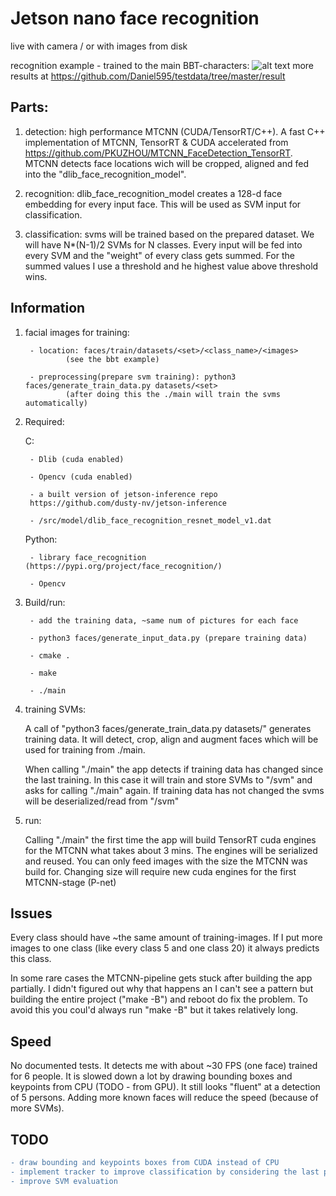 # Jetson nano face recognition

live with camera / or with images from disk

recognition example - trained to the main BBT-characters:
![alt text](https://github.com/Daniel595/testdata/blob/master/result/13.png)
more results at https://github.com/Daniel595/testdata/tree/master/result


## Parts:

1. detection: high performance MTCNN  (CUDA/TensorRT/C++). A fast C++ implementation of MTCNN, TensorRT & CUDA accelerated from https://github.com/PKUZHOU/MTCNN_FaceDetection_TensorRT. MTCNN detects face locations wich will be cropped, aligned and fed into the "dlib_face_recognition_model".

2. recognition: dlib_face_recognition_model creates a 128-d face embedding for every input face. This will be used as SVM input for classification.

3. classification: svms will be trained based on the prepared dataset. We will have N*(N-1)/2 SVMs for N classes. Every input will be fed into every SVM and the "weight" of every class gets summed. For the summed values I use a threshold and he highest value above threshold wins.



## Information

1. facial images for training: 

        - location: faces/train/datasets/<set>/<class_name>/<images> 
                (see the bbt example)
    
        - preprocessing(prepare svm training): python3 faces/generate_train_data.py datasets/<set>   
                (after doing this the ./main will train the svms automatically)
    
2. Required:

    C:

        - Dlib (cuda enabled)
    
        - Opencv (cuda enabled)
    
        - a built version of jetson-inference repo 
        https://github.com/dusty-nv/jetson-inference
    
        - /src/model/dlib_face_recognition_resnet_model_v1.dat
    
    
    
    Python: 
    
        - library face_recognition (https://pypi.org/project/face_recognition/)
    
        - Opencv
    
    
3. Build/run: 

        - add the training data, ~same num of pictures for each face
        
        - python3 faces/generate_input_data.py (prepare training data)

        - cmake .
    
        - make
    
        - ./main


4. training SVMs:
 
    A call of "python3 faces/generate_train_data.py datasets/<set>" generates training data. It will detect, crop, align and augment faces which will be used for training from ./main. 
    
    
    When calling "./main" the app detects if training data has changed since the last training. In this case it will train and store SVMs to "/svm" and asks for calling "./main" again. If training data has not changed the svms will be deserialized/read from "/svm"

    
    
5. run:
    
    Calling "./main" the first time the app will build TensorRT cuda engines for the MTCNN what takes about 3 mins. The engines will be serialized and reused. You can only feed images with the size the MTCNN was build for. Changing size will require new cuda engines for the first MTCNN-stage (P-net)
    

## Issues

Every class should have ~the same amount of training-images. If I put more images to one class (like every class 5 and one class 20) it always predicts this class.

In some rare cases the MTCNN-pipeline gets stuck after building the app partially. I didn't figured out why that happens an I can't see a pattern but building the entire project ("make -B") and reboot do fix the problem. To avoid this you coul'd always run "make -B" but it takes relatively long.


## Speed

No documented tests. It detects me with about ~30 FPS (one face) trained for 6 people. It is slowed down a lot by drawing bounding boxes and keypoints from CPU (TODO - from GPU). It still looks "fluent" at a detection of 5 persons. Adding more known faces will reduce the speed (because of more SVMs).

## TODO
```diff
- draw bounding and keypoints boxes from CUDA instead of CPU
- implement tracker to improve classification by considering the last predictions for the tracked face
- improve SVM evaluation
```
